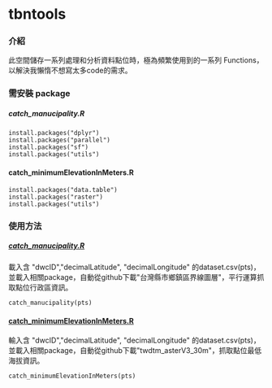 # tbntools

### 介紹
此空間儲存一系列處理和分析資料點位時，極為頻繁使用到的一系列 Functions，以解決我懶惰不想寫太多code的需求。

### 需安裝 package
##### catch_manucipality.R
```
install.packages("dplyr")
install.packages("parallel")
install.packages("sf")
install.packages("utils")
```

#### catch_minimumElevationInMeters.R 
```
install.packages("data.table")
install.packages("raster")
install.packages("utils")
```

### 使用方法

##### [catch_manucipality.R](https://github.com/MongMong11/tbntools/blob/main/catch_municipality.R)
載入含 "dwcID","decimalLatitude", "decimalLongitude" 的dataset.csv(pts)，並載入相關package，自動從github下載"台灣縣市鄉鎮區界線圖層"，平行運算抓取點位行政區資訊。
```
catch_manucipality(pts)
```

#### [catch_minimumElevationInMeters.R](https://github.com/MongMong11/tbntools/blob/main/catch_minimumElevationInMeters.R)
輸入含 "dwcID","decimalLatitude", "decimalLongitude" 的dataset.csv(pts)，並載入相關package，自動從github下載"twdtm_asterV3_30m"，抓取點位最低海拔資訊。
```
catch_minimumElevationInMeters(pts)
```
